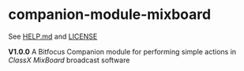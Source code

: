 # companion-module-mixboard

See [HELP.md](./companion/HELP.md) and [LICENSE](./LICENSE)

**V1.0.0**
A Bitfocus Companion module for performing simple actions in _ClassX MixBoard_ broadcast software
